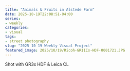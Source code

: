 ```yaml
---
title: "Animals & Fruits in Alstede Farm"
date: 2025-10-19T22:08:51-04:00
series:
- weekly
categories:
- visual
tags:
- street photography
slug: "2025 10 19 Weekly Visual Project"
featured_image: 2025/10/19/Ricoh-GRIIIx-HDF-0001721.JPG
---
```


Shot with GR3x HDF & Leica CL
<!--more-->
<!--toc-->
